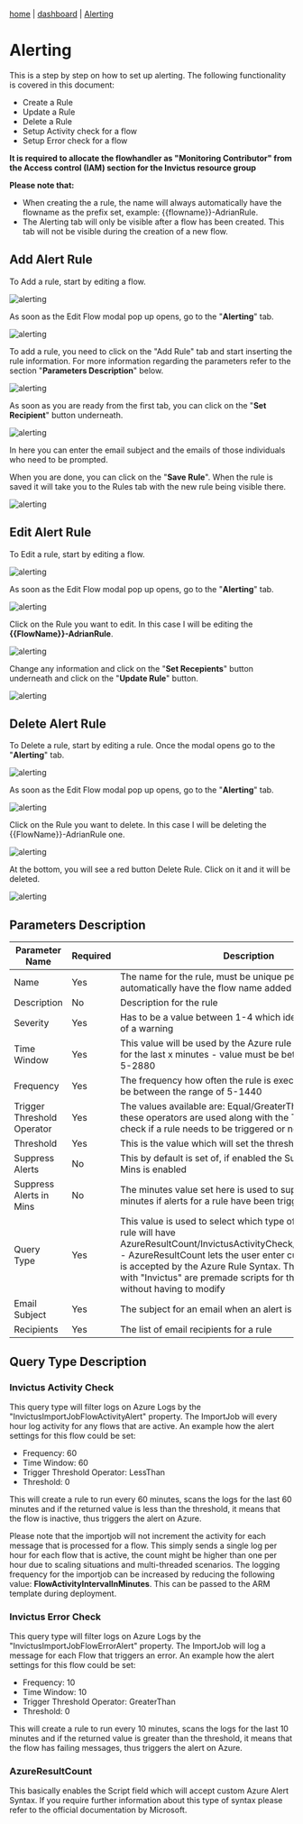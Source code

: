 [home](../README.md) | [dashboard](dashboard.md) | [Alerting](alerting.md)

# Alerting

This is a step by step on how to set up alerting. The following functionality is covered in this document:

- Create a Rule
- Update a Rule
- Delete a Rule
- Setup Activity check for a flow
- Setup Error check for a flow

**It is required to allocate the flowhandler as "Monitoring Contributor" from the Access control (IAM) section for the Invictus resource group**

**Please note that:**

- When creating the a rule, the name will always automatically have the flowname as the prefix set, example: {{flowname}}-AdrianRule.
- The Alerting tab will only be visible after a flow has been created. This tab will not be visible during the creation of a new flow.

## Add Alert Rule

To Add a rule, start by editing a flow.

![alerting](../images/dashboard/alerting1.JPG)

As soon as the Edit Flow modal pop up opens, go to the "**Alerting**" tab.

![alerting](../images/dashboard/alerting2.JPG)

To add a rule, you need to click on the "Add Rule" tab and start inserting the rule information. For more information regarding the parameters refer to the section "**Parameters Description**" below.

![alerting](../images/dashboard/alerting3.JPG)

As soon as you are ready from the first tab, you can click on the "**Set Recipient**" button underneath. 

![alerting](../images/dashboard/alerting4.JPG)

In here you can enter the email subject and the emails of those individuals who need to be prompted.

When you are done, you can click on the "**Save Rule**". When the rule is saved it will take you to the Rules tab with the new rule being visible there.

![alerting](../images/dashboard/alerting6.JPG)

## Edit Alert Rule

To Edit a rule, start by editing a flow.

![alerting](../images/dashboard/alerting1.JPG)

As soon as the Edit Flow modal pop up opens, go to the "**Alerting**" tab.

![alerting](../images/dashboard/alerting5.JPG)

Click on the Rule you want to edit. In this case I will be editing the **{{FlowName}}-AdrianRule**.

![alerting](../images/dashboard/alerting6.JPG)

Change any information and click on the "**Set Recepients**" button underneath and click on the "**Update Rule**" button.

![alerting](../images/dashboard/alerting7.JPG)

## Delete Alert Rule

To Delete a rule, start by editing a rule. Once the modal opens go to the "**Alerting**" tab.

![alerting](../images/dashboard/alerting1.JPG)

As soon as the Edit Flow modal pop up opens, go to the "**Alerting**" tab.

![alerting](../images/dashboard/alerting5.JPG)

Click on the Rule you want to delete. In this case I will be deleting the {{FlowName}}-AdrianRule one.

![alerting](../images/dashboard/alerting6.JPG)

At the bottom, you will see a red button Delete Rule. Click on it and it will be deleted.

![alerting](../images/dashboard/alerting8.JPG)

## Parameters Description

|Parameter Name|Required|Description|
| --- | --- | --- |
|Name|Yes|The name for the rule, must be unique per flow. Name will automatically have the flow name added as a prefix to it|
|Description|No|Description for the rule|
|Severity|Yes|Has to be a value between 1-4 which identifies the severity of a warning|
|Time Window|Yes|This value will be used by the Azure rule to check the logs for the last x minutes - value must be between the range of 5-2880|
|Frequency|Yes|The frequency how often the rule is executed - value must be between the range of 5-1440|
|Trigger Threshold Operator|Yes|The values available are: Equal/GreaterThan/LessThan, these operators are used along with the Threshold field to check if a rule needs to be triggered or not|
|Threshold|Yes|This is the value which will set the threshold for the rule|
|Suppress Alerts|No|This by default is set of, if enabled the Suppress Alerts in Mins is enabled|
|Suppress Alerts in Mins|No|The minutes value set here is used to suppress alerts for x minutes if alerts for a rule have been triggered|
Query Type|Yes|This value is used to select which type of query the alert rule will have AzureResultCount/InvictusActivityCheck/InvictusErrorCheck - AzureResultCount lets the user enter custom script which is accepted by the Azure Rule Syntax. The ones starting with "Invictus" are premade scripts for the user to select without having to modify|
|Email Subject|Yes|The subject for an email when an alert is sent|
|Recipients|Yes|The list of email recipients for a rule|

## Query Type Description

### Invictus Activity Check

This query type will filter logs on Azure Logs by the "InvictusImportJobFlowActivityAlert" property. The ImportJob will every hour log activity for any flows that are active. An example how the alert settings for this flow could be set:

- Frequency: 60
- Time Window: 60
- Trigger Threshold Operator: LessThan
- Threshold: 0

This will create a rule to run every 60 minutes, scans the logs for the last 60 minutes and if the returned value is less than the threshold, it means that the flow is inactive, thus triggers the alert on Azure.

Please note that the importjob will not increment the activity for each message that is processed for a flow. This simply sends a single log per hour for each flow that is active, the count might be higher than one per hour due to scaling situations and multi-threaded scenarios. The logging frequency for the importjob can be increased by reducing the following value: **FlowActivityIntervalInMinutes**. This can be passed to the ARM template during deployment.

### Invictus Error Check

This query type will filter logs on Azure Logs by the "InvictusImportJobFlowErrorAlert" property. The ImportJob will log a message for each Flow that triggers an error. An example how the alert settings for this flow could be set:

- Frequency: 10
- Time Window: 10
- Trigger Threshold Operator: GreaterThan
- Threshold: 0

This will create a rule to run every 10 minutes, scans the logs for the last 10 minutes and if the returned value is greater than the threshold, it means that the flow has failing messages, thus triggers the alert on Azure.

### AzureResultCount

This basically enables the Script field which will accept custom Azure Alert Syntax. If you require further information about this type of syntax please refer to the official documentation by Microsoft.

